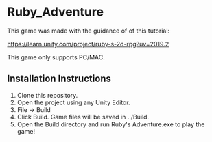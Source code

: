 # Ruby_Adventure

This game was made with the guidance of of this tutorial:

https://learn.unity.com/project/ruby-s-2d-rpg?uv=2019.2

This game only supports PC/MAC.

## Installation Instructions

1. Clone this repository.
2. Open the project using any Unity Editor.
3. File -> Build
4. Click Build. Game files will be saved in ../Build.
5. Open the Build directory and run Ruby's Adventure.exe to play the game!
